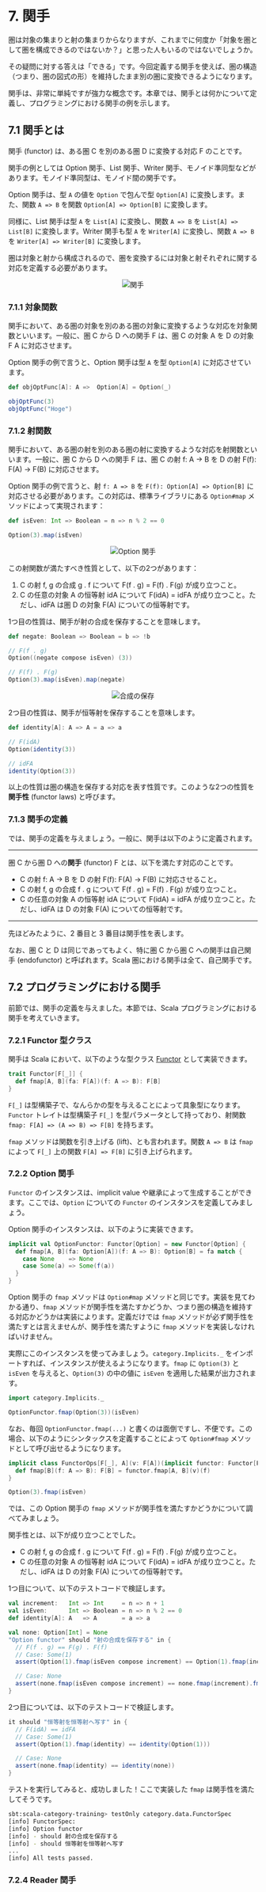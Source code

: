 # 7. 関手

圏は対象の集まりと射の集まりからなりますが、これまでに何度か「対象を圏として圏を構成できるのではないか？」と思った人もいるのではないでしょうか。

その疑問に対する答えは「できる」です。今回定義する関手を使えば、圏の構造（つまり、圏の図式の形）を維持したまま別の圏に変換できるようになります。

関手は、非常に単純ですが強力な概念です。本章では、関手とは何かについて定義し、プログラミングにおける関手の例を示します。

## 7.1 関手とは

関手 (functor) は、ある圏 C を別のある圏 D に変換する対応 F のことです。

関手の例としては Option 関手、List 関手、Writer 関手、モノイド準同型などがあります。モノイド準同型は、モノイド間の関手です。

Option 関手は、型 `A` の値を `Option` で包んで型 `Option[A]` に変換します。また、関数 `A => B` を関数 `Option[A] => Option[B]` に変換します。

同様に、List 関手は型 `A` を `List[A]` に変換し、関数 `A => B` を `List[A] => List[B]` に変換します。Writer 関手も型 `A` を `Writer[A]` に変換し、関数 `A => B` を `Writer[A] => Writer[B]` に変換します。

圏は対象と射から構成されるので、圏を変換するには対象と射それぞれに関する対応を定義する必要があります。

<div align="center">

![関手](./images/07_functor.png)

</div>

### 7.1.1 対象関数

関手において、ある圏の対象を別のある圏の対象に変換するような対応を対象関数といいます。一般に、圏 C から D への関手 F は、圏 C の対象 A を D の対象 F A に対応させます。

Option 関手の例で言うと、Option 関手は型 `A` を型 `Option[A]` に対応させています。

```scala mdoc
def objOptFunc[A]: A =>  Option[A] = Option(_)

objOptFunc(3)
objOptFunc("Hoge")
```

### 7.1.2 射関数

関手において、ある圏の射を別のある圏の射に変換するような対応を射関数といいます。一般に、圏 C から D への関手 F は、圏 C の射 f: A -> B を D の射 F(f): F(A) -> F(B) に対応させます。

Option 関手の例で言うと、射 `f: A => B` を `F(f): Option[A] => Option[B]` に対応させる必要があります。この対応は、標準ライブラリにある `Option#map` メソッドによって実現されます：

```scala mdoc
def isEven: Int => Boolean = n => n % 2 == 0

Option(3).map(isEven)
```

<div align="center">

![Option 関手](./images/07_functor.png)

</div>

この射関数が満たすべき性質として、以下の2つがあります：

1. C の射 f, g の合成 g . f について F(f . g) = F(f) . F(g) が成り立つこと。
2. C の任意の対象 A の恒等射 idA について F(idA) = idFA が成り立つこと。ただし、idFA は圏 D の対象 F(A) についての恒等射です。

1つ目の性質は、関手が射の合成を保存することを意味します。

```scala mdoc
def negate: Boolean => Boolean = b => !b

// F(f . g)
Option((negate compose isEven) (3))

// F(f) . F(g)
Option(3).map(isEven).map(negate)
```

<div align="center">

![合成の保存](./images/07_functor_composition.png)

</div>

2つ目の性質は、関手が恒等射を保存することを意味します。

```scala mdoc
def identity[A]: A => A = a => a

// F(idA)
Option(identity(3))

// idFA
identity(Option(3))
```

以上の性質は圏の構造を保存する対応を表す性質です。このような2つの性質を**関手性** (functor laws) と呼びます。

### 7.1.3 関手の定義

では、関手の定義を与えましょう。一般に、関手は以下のように定義されます。

---

圏 C から圏 D への**関手** (functor) F とは、以下を満たす対応のことです。

- C の射 f: A -> B を D の射 F(f): F(A) -> F(B) に対応させること。
- C の射 f, g の合成 f . g について F(f . g) = F(f) . F(g) が成り立つこと。
- C の任意の対象 A の恒等射 idA について F(idA) = idFA が成り立つこと。ただし、idFA は D の対象 F(A) についての恒等射です。

---

先ほどみたように、2 番目と 3 番目は関手性を表します。

なお、圏 C と D は同じであってもよく、特に圏 C から圏 C への関手は自己関手 (endofunctor) と呼ばれます。Scala 圏における関手は全て、自己関手です。

## 7.2 プログラミングにおける関手

前節では、関手の定義を与えました。本節では、Scala プログラミングにおける関手を考えていきます。

### 7.2.1 Functor 型クラス

関手は Scala において、以下のような型クラス [Functor](https://github.com/taretmch/scala-category-training/blob/master/src/main/scala/data/Functor.scala) として実装できます。

```scala
trait Functor[F[_]] {
  def fmap[A, B](fa: F[A])(f: A => B): F[B]
}
```

`F[_]` は型構築子で、なんらかの型を与えることによって具象型になります。`Functor` トレイトは型構築子 `F[_]` を型パラメータとして持っており、射関数 `fmap: F[A] => (A => B) => F[B]` を持ちます。

`fmap` メソッドは関数を引き上げる (lift)、とも言われます。関数 `A => B` は `fmap` によって `F[_]` 上の関数 `F[A] => F[B]` に引き上げられます。

### 7.2.2 Option 関手

`Functor` のインスタンスは、implicit value や継承によって生成することができます。ここでは、`Option` についての `Functor` のインスタンスを定義してみましょう。

Option 関手のインスタンスは、以下のように実装できます。

```scala
implicit val OptionFunctor: Functor[Option] = new Functor[Option] {
  def fmap[A, B](fa: Option[A])(f: A => B): Option[B] = fa match {
    case None    => None
    case Some(a) => Some(f(a))
  }
}
```

Option 関手の `fmap` メソッドは `Option#map` メソッドと同じです。実装を見てわかる通り、`fmap` メソッドが関手性を満たすかどうか、つまり圏の構造を維持する対応かどうかは実装によります。定義だけでは `fmap` メソッドが必ず関手性を満たすとは言えませんが、関手性を満たすように `fmap` メソッドを実装しなければいけません。

実際にこのインスタンスを使ってみましょう。`category.Implicits._` をインポートすれば、インスタンスが使えるようになります。`fmap` に `Option(3)` と `isEven` を与えると、`Option(3)` の中の値に `isEven` を適用した結果が出力されます。

```scala mdoc
import category.Implicits._

OptionFunctor.fmap(Option(3))(isEven)
```

なお、毎回 `OptionFunctor.fmap(...)` と書くのは面倒ですし、不便です。この場合、以下のようにシンタックスを定義することによって `Option#fmap` メソッドとして呼び出せるようになります。

```scala
implicit class FunctorOps[F[_], A](v: F[A])(implicit functor: Functor[F]) {
  def fmap[B](f: A => B): F[B] = functor.fmap[A, B](v)(f)
}
```

```scala mdoc
Option(3).fmap(isEven)
```

では、この Option 関手の `fmap` メソッドが関手性を満たすかどうかについて調べてみましょう。

関手性とは、以下が成り立つことでした。

- C の射 f, g の合成 f . g について F(f . g) = F(f) . F(g) が成り立つこと。
- C の任意の対象 A の恒等射 idA について F(idA) = idFA が成り立つこと。ただし、idFA は D の対象 F(A) についての恒等射です。

1つ目について、以下のテストコードで検証します。

```scala
val increment:   Int => Int     = n => n + 1
val isEven:      Int => Boolean = n => n % 2 == 0
def identity[A]: A   => A       = a => a

val none: Option[Int] = None
"Option functor" should "射の合成を保存する" in {
  // F(f . g) == F(g) . F(f)
  // Case: Some(1)
  assert(Option(1).fmap(isEven compose increment) == Option(1).fmap(increment).fmap(isEven))

  // Case: None
  assert(none.fmap(isEven compose increment) == none.fmap(increment).fmap(isEven))
}
```

2つ目については、以下のテストコードで検証します。

```scala
it should "恒等射を恒等射へ写す" in {
  // F(idA) == idFA
  // Case: Some(1)
  assert(Option(1).fmap(identity) == identity(Option(1)))

  // Case: None
  assert(none.fmap(identity) == identity(none))
}
```

テストを実行してみると、成功しました！ここで実装した `fmap` は関手性を満たしてそうです。

```sh
sbt:scala-category-training> testOnly category.data.FunctorSpec
[info] FunctorSpec:
[info] Option functor
[info] - should 射の合成を保存する
[info] - should 恒等射を恒等射へ写す
...
[info] All tests passed.
```

### 7.2.4 Reader 関手

